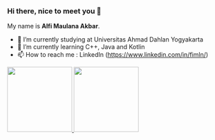 ### Hi there, nice to meet you 👋

My name is **Alfi Maulana Akbar**.

- 🔭 I’m currently studying at Universitas Ahmad Dahlan Yogyakarta
- 🌱 I’m currently learning C++, Java and Kotlin
- 📫 How to reach me : LinkedIn (https://www.linkedin.com/in/fimln/)

<p align="left">
<a href="https://github.com/fimln">
  <img height="150em" src="https://github-readme-stats-eight-theta.vercel.app/api?username=fimln&show_icons=true&theme=algolia&include_all_commits=true&count_private=true"/>
  <img height="150em" src="https://github-readme-stats-eight-theta.vercel.app/api/top-langs/?username=fimln&layout=compact&langs_count=8&theme=algolia"/>
</a>
</p>
